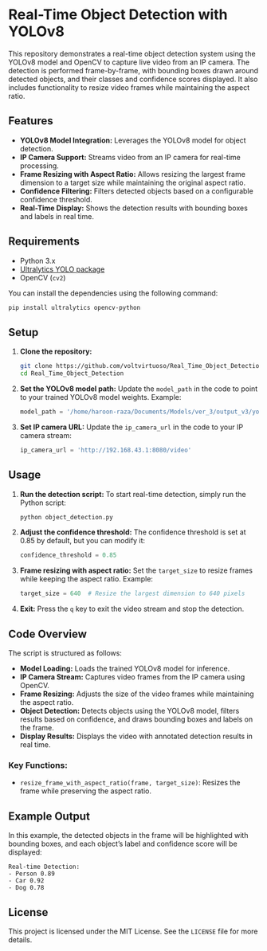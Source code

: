 # Real-Time Object Detection with YOLOv8

This repository demonstrates a real-time object detection system using the YOLOv8 model and OpenCV to capture live video from an IP camera. The detection is performed frame-by-frame, with bounding boxes drawn around detected objects, and their classes and confidence scores displayed. It also includes functionality to resize video frames while maintaining the aspect ratio.

## Features
- **YOLOv8 Model Integration:** Leverages the YOLOv8 model for object detection.
- **IP Camera Support:** Streams video from an IP camera for real-time processing.
- **Frame Resizing with Aspect Ratio:** Allows resizing the largest frame dimension to a target size while maintaining the original aspect ratio.
- **Confidence Filtering:** Filters detected objects based on a configurable confidence threshold.
- **Real-Time Display:** Shows the detection results with bounding boxes and labels in real time.

## Requirements
- Python 3.x
- [Ultralytics YOLO package](https://github.com/ultralytics/ultralytics)
- OpenCV (`cv2`)

You can install the dependencies using the following command:
```bash
pip install ultralytics opencv-python
```

## Setup
1. **Clone the repository:**
   ```bash
   git clone https://github.com/voltvirtuoso/Real_Time_Object_Detection.git
   cd Real_Time_Object_Detection
   ```

2. **Set the YOLOv8 model path:**
   Update the `model_path` in the code to point to your trained YOLOv8 model weights. Example:
   ```python
   model_path = '/home/haroon-raza/Documents/Models/ver_3/output_v3/yolo_experiment/weights/best.pt'
   ```

3. **Set IP camera URL:**
   Update the `ip_camera_url` in the code to your IP camera stream:
   ```python
   ip_camera_url = 'http://192.168.43.1:8080/video'
   ```

## Usage
1. **Run the detection script:**
   To start real-time detection, simply run the Python script:
   ```bash
   python object_detection.py
   ```

2. **Adjust the confidence threshold:**
   The confidence threshold is set at 0.85 by default, but you can modify it:
   ```python
   confidence_threshold = 0.85
   ```

3. **Frame resizing with aspect ratio:**
   Set the `target_size` to resize frames while keeping the aspect ratio. Example:
   ```python
   target_size = 640  # Resize the largest dimension to 640 pixels
   ```

4. **Exit:**
   Press the `q` key to exit the video stream and stop the detection.

## Code Overview
The script is structured as follows:

- **Model Loading:** Loads the trained YOLOv8 model for inference.
- **IP Camera Stream:** Captures video frames from the IP camera using OpenCV.
- **Frame Resizing:** Adjusts the size of the video frames while maintaining the aspect ratio.
- **Object Detection:** Detects objects using the YOLOv8 model, filters results based on confidence, and draws bounding boxes and labels on the frame.
- **Display Results:** Displays the video with annotated detection results in real time.

### Key Functions:
- `resize_frame_with_aspect_ratio(frame, target_size)`: Resizes the frame while preserving the aspect ratio.

## Example Output
In this example, the detected objects in the frame will be highlighted with bounding boxes, and each object’s label and confidence score will be displayed:

```
Real-time Detection:
- Person 0.89
- Car 0.92
- Dog 0.78
```

## License
This project is licensed under the MIT License. See the `LICENSE` file for more details.
